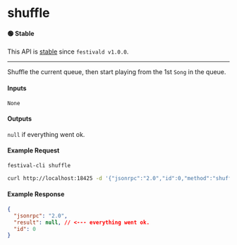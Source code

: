 # shuffle

#### 🟢 Stable
This API is [stable](/api-stability/marker.md) since `festivald v1.0.0`.

---

Shuffle the current queue, then start playing from the 1st `Song` in the queue.

#### Inputs
`None`

#### Outputs
`null` if everything went ok.

#### Example Request
```bash
festival-cli shuffle
```
```bash
curl http://localhost:18425 -d '{"jsonrpc":"2.0","id":0,"method":"shuffle"}'
```

#### Example Response
```json
{
  "jsonrpc": "2.0",
  "result": null, // <--- everything went ok.
  "id": 0
}
```
